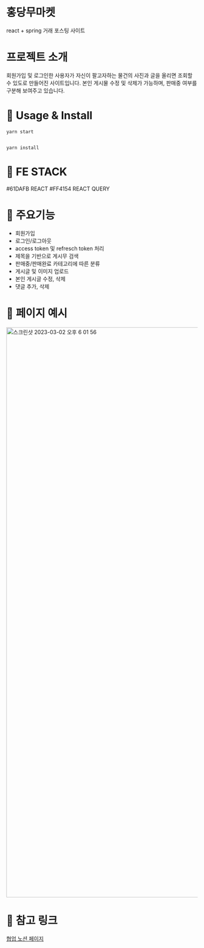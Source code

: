 # 홍당무마켓
react + spring 거래 포스팅 사이트

# 프로젝트 소개
회원가입 및 로그인한 사용자가 자신이 팔고자하는 물건의 사진과 글을 올리면 조회할 수 있도로 만들어진 사이트입니다.
본인 게시물 수정 및 삭제가 가능하며, 판매중 여부를 구분해 보여주고 있습니다.

# 🚀 Usage & Install

    yarn start
    

    yarn install

# 👤 FE STACK
#61DAFB REACT
#FF4154 REACT QUERY

# 📝 주요기능
- 회원가입
- 로그인/로그아웃
- access token 및 refresch token 처리
- 제목을 기반으로 게시무 검색
- 판매중/판매완료 카테고리에 따른 분류
- 게시글 및 이미지 업로드
- 본인 게시글 수정, 삭제
- 댓글 추가, 삭제

# 🥕 페이지 예시
<img width="1499" alt="스크린샷 2023-03-02 오후 6 01 56" src="https://user-images.githubusercontent.com/119720123/222386438-0c6c1487-af5f-4767-83b7-8f9cf547e8c3.png">


# 🔎 참고 링크
[협업 노션 페이지](https://www.notion.so/6-SA-01f8b1ab03194b87beba973847f94dc3?pvs=4)
